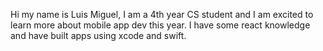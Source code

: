 Hi my name is Luis Miguel, I am a 4th year CS student and I am excited to learn more about mobile app dev this year. I have some react knowledge and have built apps using xcode and swift.
